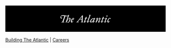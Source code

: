 ![The Atlantic Banner](./banner.jpg)

[Building The Atlantic](https://building.theatlantic.com/) |
[Careers](https://www.theatlantic.com/careers)
